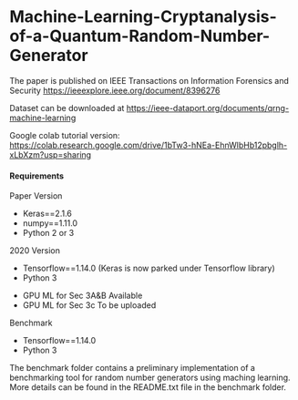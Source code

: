 # Machine-Learning-Cryptanalysis-of-a-Quantum-Random-Number-Generator

The paper is published on IEEE Transactions on Information Forensics and Security https://ieeexplore.ieee.org/document/8396276

Dataset can be downloaded at https://ieee-dataport.org/documents/qrng-machine-learning

Google colab tutorial version: https://colab.research.google.com/drive/1bTw3-hNEa-EhnWlbHb12pbglh-xLbXzm?usp=sharing

#### Requirements
Paper Version
* Keras==2.1.6
* numpy==1.11.0
* Python 2 or 3 

2020 Version
* Tensorflow==1.14.0 (Keras is now parked under Tensorflow library)
* Python 3
- GPU ML for Sec 3A&B Available
- GPU ML for Sec 3c To be uploaded

Benchmark
* Tensorflow==1.14.0 
* Python 3

The benchmark folder contains a preliminary implementation of a benchmarking tool for random number generators using maching learning. More details can be found in the README.txt file in the benchmark folder.

